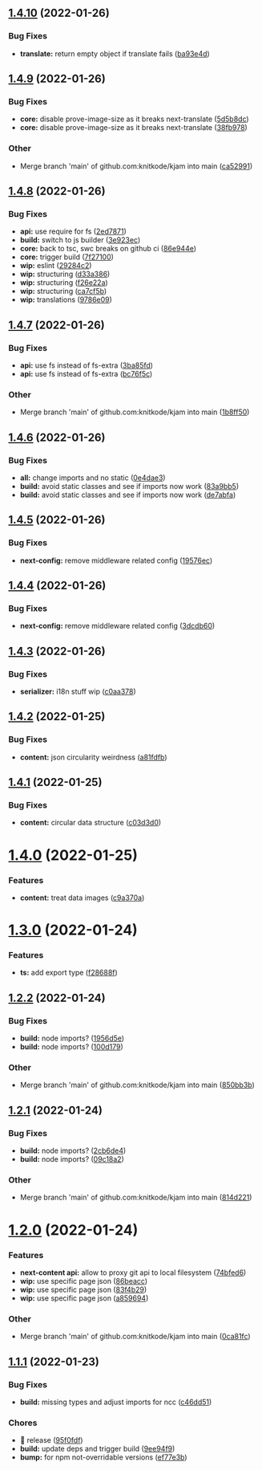 ## [1.4.10](https://github.com/knitkode/kjam/compare/v1.4.9...v1.4.10) (2022-01-26)

### Bug Fixes

- **translate:** return empty object if translate fails ([ba93e4d](https://github.com/knitkode/kjam/commit/ba93e4df0a08728db29200f59438d28938be69a7))

## [1.4.9](https://github.com/knitkode/kjam/compare/v1.4.8...v1.4.9) (2022-01-26)

### Bug Fixes

- **core:** disable prove-image-size as it breaks next-translate ([5d5b8dc](https://github.com/knitkode/kjam/commit/5d5b8dc4567856f11cdd61147a7cc4ec85addcc5))
- **core:** disable prove-image-size as it breaks next-translate ([38fb978](https://github.com/knitkode/kjam/commit/38fb978a67db0681f7adda6a53037fae219df3b2))

### Other

- Merge branch 'main' of github.com:knitkode/kjam into main ([ca52991](https://github.com/knitkode/kjam/commit/ca52991305e88574ade39db6e1b56c4205c40393))

## [1.4.8](https://github.com/knitkode/kjam/compare/v1.4.7...v1.4.8) (2022-01-26)

### Bug Fixes

- **api:** use require for fs ([2ed7871](https://github.com/knitkode/kjam/commit/2ed7871cb3ff6b1a2e58127b4b9482033181fb19))
- **build:** switch to js builder ([3e923ec](https://github.com/knitkode/kjam/commit/3e923ec4ca09496e800098e41b95d57a3f2707eb))
- **core:** back to tsc, swc breaks on github ci ([86e944e](https://github.com/knitkode/kjam/commit/86e944ea221581e4e31d76a4e559242411e6a9b4))
- **core:** trigger build ([7f27100](https://github.com/knitkode/kjam/commit/7f27100ef0b09f1ffe48893ff185232a37924000))
- **wip:** eslint ([29284c2](https://github.com/knitkode/kjam/commit/29284c27209a61afc41cf51e6fce793e9b3309e6))
- **wip:** structuring ([d33a386](https://github.com/knitkode/kjam/commit/d33a386404cbdaf52ec36c74f1703ca6edd1c7b8))
- **wip:** structuring ([f26e22a](https://github.com/knitkode/kjam/commit/f26e22a919b743c40dddc0afdac88df7984f7004))
- **wip:** structuring ([ca7cf5b](https://github.com/knitkode/kjam/commit/ca7cf5b22cf37a37f4823c207bd2cc18f04fb9c9))
- **wip:** translations ([9786e09](https://github.com/knitkode/kjam/commit/9786e091afa692422479eaca7e90515b81b7b26e))

## [1.4.7](https://github.com/knitkode/kjam/compare/v1.4.6...v1.4.7) (2022-01-26)

### Bug Fixes

- **api:** use fs instead of fs-extra ([3ba85fd](https://github.com/knitkode/kjam/commit/3ba85fd25a3a6eef0aa9ca1e7661775b048e6340))
- **api:** use fs instead of fs-extra ([bc76f5c](https://github.com/knitkode/kjam/commit/bc76f5c71f9a24d6604a84093b806aa355023f27))

### Other

- Merge branch 'main' of github.com:knitkode/kjam into main ([1b8ff50](https://github.com/knitkode/kjam/commit/1b8ff50940721a9a31bf026cb7c1abf1077c6046))

## [1.4.6](https://github.com/knitkode/kjam/compare/v1.4.5...v1.4.6) (2022-01-26)

### Bug Fixes

- **all:** change imports and no static ([0e4dae3](https://github.com/knitkode/kjam/commit/0e4dae3edde7b785cc8506d46bab564b098cc86f))
- **build:** avoid static classes and see if imports now work ([83a9bb5](https://github.com/knitkode/kjam/commit/83a9bb5efcf3252139e187cfb243ca015e523feb))
- **build:** avoid static classes and see if imports now work ([de7abfa](https://github.com/knitkode/kjam/commit/de7abfa7b6c9dd5a22612a61a961b48558e175fd))

## [1.4.5](https://github.com/knitkode/kjam/compare/v1.4.4...v1.4.5) (2022-01-26)

### Bug Fixes

- **next-config:** remove middleware related config ([19576ec](https://github.com/knitkode/kjam/commit/19576ec1383f91354e06d4c2d8be34df2394a1d0))

## [1.4.4](https://github.com/knitkode/kjam/compare/v1.4.3...v1.4.4) (2022-01-26)

### Bug Fixes

- **next-config:** remove middleware related config ([3dcdb60](https://github.com/knitkode/kjam/commit/3dcdb603711c6db48c56252244f391825d78b73f))

## [1.4.3](https://github.com/knitkode/kjam/compare/v1.4.2...v1.4.3) (2022-01-26)

### Bug Fixes

- **serializer:** i18n stuff wip ([c0aa378](https://github.com/knitkode/kjam/commit/c0aa3784d5f8a3b822aea29698f3ee864c9c7df6))

## [1.4.2](https://github.com/knitkode/kjam/compare/v1.4.1...v1.4.2) (2022-01-25)

### Bug Fixes

- **content:** json circularity weirdness ([a81fdfb](https://github.com/knitkode/kjam/commit/a81fdfbde3091f9e307e43fade0b35ac52e2b763))

## [1.4.1](https://github.com/knitkode/kjam/compare/v1.4.0...v1.4.1) (2022-01-25)

### Bug Fixes

- **content:** circular data structure ([c03d3d0](https://github.com/knitkode/kjam/commit/c03d3d07b7511d50218958aba7142096ba5c9ddd))

# [1.4.0](https://github.com/knitkode/kjam/compare/v1.3.0...v1.4.0) (2022-01-25)

### Features

- **content:** treat data images ([c9a370a](https://github.com/knitkode/kjam/commit/c9a370af989051bd8464b1e657d00101b8420a54))

# [1.3.0](https://github.com/knitkode/kjam/compare/v1.2.2...v1.3.0) (2022-01-24)

### Features

- **ts:** add export type ([f28688f](https://github.com/knitkode/kjam/commit/f28688fc4087df87dcd6b80e9c7db0424bbe8542))

## [1.2.2](https://github.com/knitkode/kjam/compare/v1.2.1...v1.2.2) (2022-01-24)

### Bug Fixes

- **build:** node imports? ([1956d5e](https://github.com/knitkode/kjam/commit/1956d5ebc0bb1ffcb99f358dd6d418209d77ae9c))
- **build:** node imports? ([100d179](https://github.com/knitkode/kjam/commit/100d179e9a10c35655cc35607e90372b93146716))

### Other

- Merge branch 'main' of github.com:knitkode/kjam into main ([850bb3b](https://github.com/knitkode/kjam/commit/850bb3b7b4e1b95074986f345456a2f40f5abff1))

## [1.2.1](https://github.com/knitkode/kjam/compare/v1.2.0...v1.2.1) (2022-01-24)

### Bug Fixes

- **build:** node imports? ([2cb6de4](https://github.com/knitkode/kjam/commit/2cb6de4b7519373e669beb096cdc7d21bed5c67b))
- **build:** node imports? ([09c18a2](https://github.com/knitkode/kjam/commit/09c18a270ca54fb9133d3160fc53ab5aade44bd1))

### Other

- Merge branch 'main' of github.com:knitkode/kjam into main ([814d221](https://github.com/knitkode/kjam/commit/814d221704c5b76b619cd082c65b3cb4ddaba58b))

# [1.2.0](https://github.com/knitkode/kjam/compare/v1.1.1...v1.2.0) (2022-01-24)

### Features

- **next-content api:** allow to proxy git api to local filesystem ([74bfed6](https://github.com/knitkode/kjam/commit/74bfed677c27d10fa09144e22eb0bb644c9fb5f1))
- **wip:** use specific page json ([86beacc](https://github.com/knitkode/kjam/commit/86beacc075c4b852f09fa6e5677bc80e536e4d61))
- **wip:** use specific page json ([83f4b29](https://github.com/knitkode/kjam/commit/83f4b293226824d382110a44da5bec48ca1c4014))
- **wip:** use specific page json ([a859694](https://github.com/knitkode/kjam/commit/a85969448bf94282b6decb0f3440ed6268bac080))

### Other

- Merge branch 'main' of github.com:knitkode/kjam into main ([0ca81fc](https://github.com/knitkode/kjam/commit/0ca81fc1ca63cc504af8f7162c30281fe131a863))

## [1.1.1](https://github.com/knitkode/kjam/compare/v1.1.0...v1.1.1) (2022-01-23)

### Bug Fixes

- **build:** missing types and adjust imports for ncc ([c46dd51](https://github.com/knitkode/kjam/commit/c46dd5187734539ac459a855bd2d3a21ac78ee45))

### Chores

- 🤖 release ([95f0fdf](https://github.com/knitkode/kjam/commit/95f0fdfdea660ac57aa4e847e5e59985c618a39b))
- **build:** update deps and trigger build ([9ee94f9](https://github.com/knitkode/kjam/commit/9ee94f9efde9442e9d8e4b5ac472235e7d12e552))
- **bump:** for npm not-overridable versions ([ef77e3b](https://github.com/knitkode/kjam/commit/ef77e3bf46cf26c78434fbf45eb044c93bd894ba))
